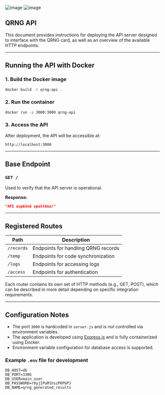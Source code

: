 ![image](https://img.shields.io/badge/Node%20js-339933?style=for-the-badge&logo=nodedotjs&logoColor=white)
![image](https://img.shields.io/badge/Express%20js-000000?style=for-the-badge&logo=express&logoColor=white)

## QRNG API
This document provides instructions for deploying the API server designed to interface with the QRNG card, as well as an overview of the available HTTP endpoints.

---

## Running the API with Docker

### 1. Build the Docker image
```bash
docker build -t qrng-api .
```

### 2. Run the container
```bash
docker run -p 3000:3000 qrng-api
```

### 3. Access the API
After deployment, the API will be accessible at:

```
http://localhost:3000
```

---

## Base Endpoint

### `GET /`
Used to verify that the API server is operational.

**Response:**
```json
"API uspěšně spuštěna!"
```

---

## Registered Routes

| Path         | Description                          |
|--------------|--------------------------------------|
| `/records`   | Endpoints for handling QRNG records  |
| `/temp`      | Endpoints for code synchronization   |
| `/logs`      | Endpoints for accessing logs         |
| `/access`    | Endpoints for authentication         |

Each router contains its own set of HTTP methods (e.g., GET, POST), which can be described in more detail depending on specific integration requirements.

---

## Configuration Notes

- The port `3000` is hardcoded in `server.js` and is not controlled via environment variables.
- The application is developed using [Express.js](https://expressjs.com/) and is fully containerized using Docker.
- Environment variable configuration for database access is supported.

### Example `.env` file for development
```env
DB_HOST=db
DB_PORT=3306
DB_USER=main_user
DB_PASSWORD=r8yjIPuM1hszPKPGPJ
DB_NAME=qrng_generated_results
```
